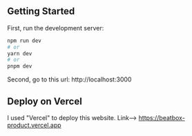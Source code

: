 ## Getting Started

First, run the development server:

```bash
npm run dev
# or
yarn dev
# or
pnpm dev
```
Second, go to this url:
http://localhost:3000

## Deploy on Vercel

I used "Vercel" to deploy this website. Link--> https://beatbox-product.vercel.app
